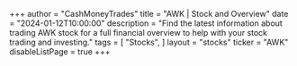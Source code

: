 +++
author = "CashMoneyTrades"
title = "AWK | Stock and Overview"
date = "2024-01-12T10:00:00"
description = "Find the latest information about trading AWK stock for a full financial overview to help with your stock trading and investing."
tags = [
   "Stocks",
]
layout = "stocks"
ticker = "AWK"
disableListPage = true
+++
